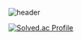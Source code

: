 
![header](https://capsule-render.vercel.app/api?type=venom&color=gradient&customColorList=10&height=200&text=BonHun&fontSize=50&animation=twinkling)


[![Solved.ac Profile](http://mazassumnida.wtf/api/generate_badge?boj=bonun00)](https://solved.ac/bonun00)<br/>
